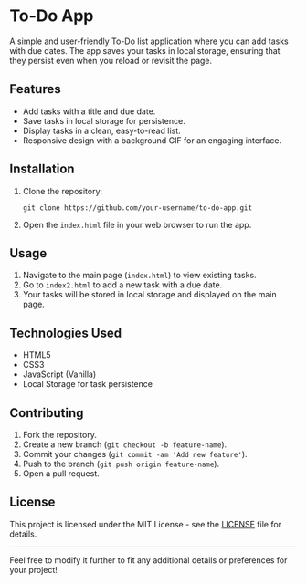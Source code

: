 # To-Do App

A simple and user-friendly To-Do list application where you can add tasks with due dates. The app saves your tasks in local storage, ensuring that they persist even when you reload or revisit the page. 

## Features

- Add tasks with a title and due date.
- Save tasks in local storage for persistence.
- Display tasks in a clean, easy-to-read list.
- Responsive design with a background GIF for an engaging interface.

## Installation

1. Clone the repository:
   ```
   git clone https://github.com/your-username/to-do-app.git
   ```

2. Open the `index.html` file in your web browser to run the app.

## Usage

1. Navigate to the main page (`index.html`) to view existing tasks.
2. Go to `index2.html` to add a new task with a due date.
3. Your tasks will be stored in local storage and displayed on the main page.

## Technologies Used

- HTML5
- CSS3
- JavaScript (Vanilla)
- Local Storage for task persistence

## Contributing

1. Fork the repository.
2. Create a new branch (`git checkout -b feature-name`).
3. Commit your changes (`git commit -am 'Add new feature'`).
4. Push to the branch (`git push origin feature-name`).
5. Open a pull request.

## License

This project is licensed under the MIT License - see the [LICENSE](LICENSE) file for details.

---

Feel free to modify it further to fit any additional details or preferences for your project!
